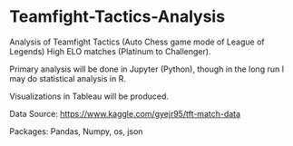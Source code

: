 # Teamfight-Tactics-Analysis

Analysis of Teamfight Tactics (Auto Chess game mode of League of Legends) High ELO matches (Platinum to Challenger). 

Primary analysis will be done in Jupyter (Python), though in the long run I may do statistical analysis in R. 

Visualizations in Tableau will be produced.

Data Source: https://www.kaggle.com/gyejr95/tft-match-data

Packages: Pandas, Numpy, os, json

